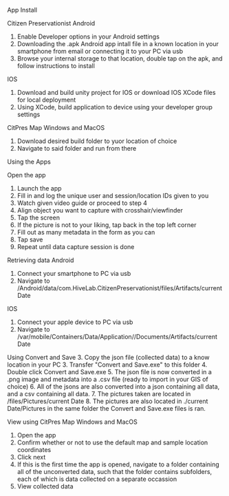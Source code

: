 App Install

Citizen Preservationist
Android
1. Enable Developer options in your Android settings 
2. Downloading the .apk Android app intall file in a known location in your smartphone from email or connecting it to your PC via usb
3. Browse your internal storage to that location, double tap on the apk, and follow instructions to install

IOS
1. Download and build unity project for IOS or download IOS XCode files for local deployment
2. Using XCode, build application to device using your developer group settings

CitPres Map
Windows and MacOS
1. Download desired build folder to yuor location of choice
2. Navigate to said folder and run from there

Using the Apps

Open the app
1. Launch the app
2. Fill in and log the unique user and session/location IDs given to you
3. Watch given video guide or proceed to step 4
4. Align object you want to capture with crosshair/viewfinder
5. Tap the screen
6. If the picture is not to your liking, tap back in the top left corner
7. Fill out as many metadata in the form as you can
8. Tap save
9. Repeat until data capture session is done

Retrieving data
Android
1. Connect your smartphone to PC via usb
2. Navigate to /Android/data/com.HiveLab.CitizenPreservationist/files/Artifacts/current Date

IOS
1. Connect your apple device to PC via usb
2. Navigate to /var/mobile/Containers/Data/Application/<guid>/Documents/Artifacts/current Date

Using Convert and Save
3. Copy the json file (collected data) to a know location in your PC
3. Transfer "Convert and Save.exe" to this folder
4. Double click Convert and Save.exe
5. The json file is now converted in a .png image and metadata into a .csv file (ready to import in your GIS of choice)
6. All of the jsons are also converted into a json containing all data, and a csv containing all data.
7. The pictures taken are located in /files/Pictures/current Date
8. The pictures are also located in ./current Date/Pictures in the same folder the Convert and Save.exe files is ran.

View using CitPres Map
Windows and MacOS
1. Open the app
2. Confirm whether or not to use the default map and sample location coordinates
3. Click next
4. If this is the first time the app is opened, navigate to a folder containing all of the unconverted data, such that the folder contains subfolders, each of which is data collected on a separate occassion
5. View collected data
